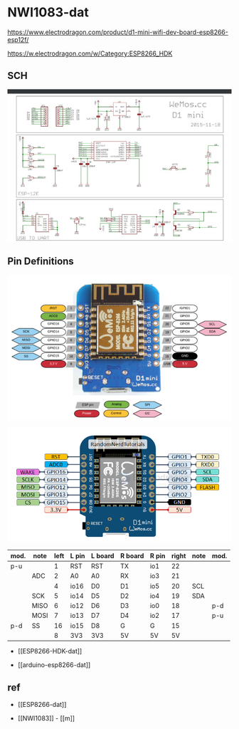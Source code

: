 
# NWI1083-dat

https://www.electrodragon.com/product/d1-mini-wifi-dev-board-esp8266-esp12f/


https://w.electrodragon.com/w/Category:ESP8266_HDK


## SCH 

![](2024-01-02-17-55-10.png)

## Pin Definitions 

![](2024-01-02-17-56-37.png)

![](2024-01-02-17-56-55.png)

| mod. | note | left | L pin | L board | R board | R pin | right | note | mod. |
| ---- | ---- | ---- | ----- | ------- | ------- | ----- | ----- | ---- | ---- |
| p-u  |      | 1    | RST   | RST     | TX      | io1   | 22    |      |      |
|      | ADC  | 2    | A0    | A0      | RX      | io3   | 21    |      |      |
|      |      | 4    | io16  | D0      | D1      | io5   | 20    | SCL  |      |
|      | SCK  | 5    | io14  | D5      | D2      | io4   | 19    | SDA  |      |
|      | MISO | 6    | io12  | D6      | D3      | io0   | 18    |      | p-d  |
|      | MOSI | 7    | io13  | D7      | D4      | io2   | 17    |      | p-u  |
| p-d  | SS   | 16   | io15  | D8      | G       | G     | 15    |      |      |
|      |      | 8    | 3V3   | 3V3     | 5V      | 5V    | 5V    |      |      |

- [[ESP8266-HDK-dat]]

- [[arduino-esp8266-dat]]


## ref 

- [[ESP8266-dat]]

- [[NWI1083]] - [[m]]